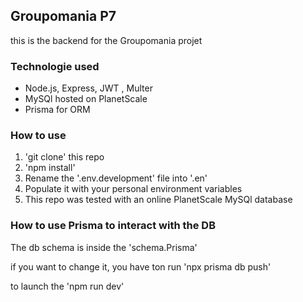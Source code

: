 ## Groupomania P7

this is the backend for the Groupomania projet

### Technologie used

- Node.js, Express, JWT , Multer
- MySQl hosted on PlanetScale
- Prisma for ORM

### How to use

1. 'git clone' this repo
2. 'npm install'
3. Rename the '.env.development' file into '.en'
4. Populate it with your personal environment variables
5. This repo was tested with an online PlanetScale MySQl database

### How to use Prisma to interact with the DB

The db schema is inside the 'schema.Prisma'

if you want to change it, you have ton run 'npx prisma db push'

to launch the 'npm run dev' 